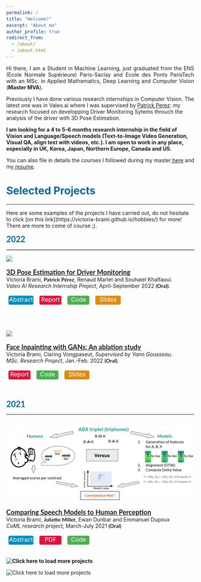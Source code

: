 ```yaml
---
permalink: /
title: "Welcome!"
excerpt: "About me"
author_profile: true
redirect_from: 
  - /about/
  - /about.html
--- 
```


<p style="width:100%;text-align:justify;">Hi there, I am a Student in Machine Learning, just graduated from the ENS (Ecole Normale Supérieure) Paris-Saclay and Ecole des Ponts ParisTech with an MSc. in Applied Mathematics, Deep Learning and Computer Vision (<b>Master MVA</b>). 

Previously I have done various research internships in Computer Vision. The latest one was in Valeo.ai where I was supervised by [Patrick Perez](http://ptrckprz.github.io): my research focused on developping Driver Monitoring Sytems throuch the analysis of the driver with 3D Pose Estimation.</p>

<b style="width:100%;text-align:justify;">I am looking for a 4 to 5-6 months research internship in the field of Vision and Language/Speech models (Text-to-Image Video Generation, Visual QA, align text with videos, etc.). I am open to work in any place, especially in UK, Korea, Japan, Northern Europe, Canada and US.</b>



<p style="width:100%;text-align:justify;">You can also file in details the courses I followed during my master<a href="https://victoria-brami.github.io/courses/"> here</a> and my<a style="width:100%;text-align:justify;" href="https://victoria-brami.github.io/cv/"> resume</a>.</p>


<b style="color:#069;font-size:28">Selected Projects</b>
======
<hr style="width:100%;text-align:left;margin-left:0">
Here are some examples of the projects I have carried out, do not hesitate to click [on this link](https://victoria-brami.github.io/hobbies/) for more!
There are more to come of course ;).


<head>
<style>
.buttons {
  background-color: #04AA6D;
  border: none;
  color: white;
  width: 3.7em;
  padding: 0 0em;
  height: 1.5em;
  text-align: center;
  text-decoration: none;
  display: inline-block;
  font-size: 16px;
  cursor: pointer;
  margin: 4px 6px;
  color: white;
}
.buttonsRed1 {cursor: pointer; border-radius: 4px; background-color: #DC143C;}
.buttonsGreen1 {border-radius: 4px; background-color: #4CAF50;}
.buttonsBlue1 { width: 4.2em; border-radius: 4px; background-color: #008CBA;}
.buttonsOrange1 { width: 4.2em; border-radius: 4px; background-color: #DC8C14;}
table, th, td {
  border: 0px solid black;
  border-collapse: collapse;
}
date_title {
    font-family: 'Lato', Verdana, Helvetica, sans-serif;
    font-size: 22px;
    text-align: left;
}
strong {
    font-family: 'Lato', Verdana, Helvetica, sans-serif;
    font-size: 14px;
    }
heading {
    font-family: 'Lato', Verdana, Helvetica, sans-serif;
    font-size: 22px;
}
papertitle {
    font-family: 'Lato', Verdana, Helvetica, sans-serif;
    font-size: 18px;
    font-weight: bold;
}
name {
    font-family: 'Lato', Verdana, Helvetica, sans-serif;
    font-size: 32px;
    }
.one
    {
    width: 160px;
    height: 160px;
    position: relative;
    }
.two
    {
    width: 160px;
    height: 160px;
    position: absolute;
    transition: opacity .2s ease-in-out;
    -moz-transition: opacity .2s ease-in-out;
    -webkit-transition: opacity .2s ease-in-out;
    }
.fade {
     transition: opacity .2s ease-in-out;
     -moz-transition: opacity .2s ease-in-out;
     -webkit-transition: opacity .2s ease-in-out;
    }
span.highlight {
        background-color: #ffffd0;
    }
/* Publications post css */

.list-work{
  width: 100%;
}

.list-work img {
  -webkit-transition: -webkit-transform 0.35s;
  transition: -webkit-transform 0.35s;
  -o-transition: transform 0.35s;
  vertical-align: middle;
  transition: transform 0.35s;
  transition: transform 0.35s, -webkit-transform 0.35s;
  object-fit: contain;
  background-color: white;
  width: 300px;
  height: 225px;
  margin: 10px;
  vertical-align: middle;
  float: left;
}

.list-work img:hover {
  -webkit-transform: scale3d(0.9, 0.9, 1);
          transform: scale3d(0.9, 0.9, 1);
}
</style>
</head>


<body>
<date_title><b style="color:#069;">2022</b></date_title>
  <hr style="border:1px solid #d3d3d3;width:100%;text-align:left;margin-left:0">
<div class="list-work">
      <a href="">
        <img src="../images/vp11_3_test_visual_single.gif"> <!-- Image is mandatory for publications -->
      </a>
      <span>
      <p><a href="https://victoria-brami.github.io">
      <papertitle>3D Pose Estimation for Driver Monitoring</papertitle></a><br>
      Victoria Brami,  <strong>Patrick Pérez</strong>, Renaud Marlet and Souhaiel Khalfaoui.<br>
      <em>Valeo AI Research Internship Project</em>, April-September 2022 <strong>(Oral).</strong><br>
      <p align=justify> 
      </p>
<div class="buttons buttonsBlue1">
<buttons id="toDemoButton" class="float-left submit-button" title="Each year, almost 20 000 people die in Europe's roads in car accidents. Driver's distraction accounts for 20% of them. We propose to investigate the best 3D Driver Realtime Pose Estimation for action recognition purpose and understand car passengers needs. This is an opportunity for the automotive industry since driver and interior monitoring systems (DMS and IMS), which require the detailed understanding of a car’s passengers typically with a single camera, are gaining more importance every day. Systems that detect driver’s drowsiness or distraction are already deployed in numerous vehicles, and will continue to expand as new laws make them mandatory.">Abstract</buttons>
</div>
<div class="buttons buttonsRed1">
<buttons id="toPdfButton" class="float-left submit-button" >Report</buttons>
</div>
<script type="text/javascript">
    document.getElementById("toPdfButton").onclick = function () {
        location.href = "../files/reports/report_mva_valeo.pdf";
    };
</script>
<div class="buttons buttonsGreen1">
<buttons id="toCodeButton" class="float-left submit-button" >Code</buttons>
</div>
<script type="text/javascript">
    document.getElementById("toCodeButton").onclick = function () {
        location.href = "https://github.com/victoria-brami/pose_estimation_benchmark.git";
    };
</script>
<div class="buttons buttonsOrange1">
    <buttons id="toSlidesButton" class="float-left submit-button" >Slides</buttons>
    </div>
    <script type="text/javascript">
        document.getElementById("toCodeButton").onclick = function () {
            location.href = "../files/slides/valeoai_presentation.pdf";
        };
  </script> <p align=justify> 
      </p><br><br><br>
<div class="list-work">
      <a href="">
        <img src="../images/celebA_inpainting.gif"> <!-- Image is mandatory for publications -->
      </a>
      <span>
      <p><a href="https://victoria-brami.github.io">
      <papertitle>Face Inpainting with GANs: An ablation study</papertitle></a><br>
      Victoria Brami, Claring Vongpaseut, <i>Supervised by Yann Gousseau</i>.<br>
      <em>MSc. Research Project</em>, Jan.-Feb. 2022 <strong>(Oral).</strong><br>
       <div class="buttons buttonsRed1">
    <buttons id="toPdfButton" class="float-left submit-button" >Report</buttons>
    </div>
    <script type="text/javascript">
        document.getElementById("toPdfButton").onclick = function () {
            location.href = "../files/reports/Inpainting_project.pdf";
        };
    </script>
    <div class="buttons buttonsGreen1">
    <buttons id="toCodeButton" class="float-left submit-button" >Code</buttons>
    </div>
    <script type="text/javascript">
        document.getElementById("toCodeButton").onclick = function () {
            location.href = "https://github.com/victoria-brami/mva_inpainting_project.git";
        };
  </script>
  <div class="buttons buttonsOrange1">
    <buttons id="toSlidesButton" class="float-left submit-button" >Slides</buttons>
    </div>
    <script type="text/javascript">
        document.getElementById("toCodeButton").onclick = function () {
            location.href = "../slides/Inpainting_presentation.pdf";
        };
  </script>
      <p align=justify> 
      </p><br><br>
<date_title><b style="color:#069;">2021</b></date_title>
  <hr style="width:100%;text-align:left;margin-left:0"><br>
  <div class="list-work">
      <a href="">
        <img src="../images/speech_evaluation_pipeline.JPG">
      </a>
      <span>
      <p><a href="https://victoria-brami.github.io">
      <papertitle>Comparing Speech Models to Human Perception</papertitle></a><br>
       Victoria Brami,  <strong>Juliette Millet</strong>, Ewan Dunbar and Emmanuel Dupoux<br>
      <em>CoML research project</em>, March-July 2021 <strong>(Oral)</strong><br>
      <p align=justify> 
      </p>
  <div class="buttons buttonsBlue1">
  <buttons id="toDemoButton" class="float-left submit-button" title="What happens in the brain when humans perceive speech? We lay the ground for a new and expansive field of research aimed at reproducing human speech perception behaviour, by developing easy-to-use reference data and evaluation tools. In short, just as the past half-century has developed and tested thousands of speech perception experiments on human listeners, we develop a set of 'speech perception experiments for machines,' in order to find and close the gap between human and machine.">Abstract</buttons>
  </div>
  <div class="buttons buttonsRed1">
  <buttons id="toPdfButton" class="float-left submit-button" >PDF</buttons>
  </div>
  <script type="text/javascript">
      document.getElementById("toPdfButton").onclick = function () {
          location.href = "https://victoria-brami.github.io";
      };
  </script>
  <div class="buttons buttonsGreen1">
  <buttons id="toCodeButton" class="float-left submit-button">Code</buttons>
  </div>
  <script type="text/javascript">
      document.getElementById("toCodeButton").onclick = function () {
          location.href = "https://github.com/victoria-brami/pose_estimation_benchmark.git";
      };
  </script><br><br>

  <b style="text-align:center;">![Click here to load more projects](https://victoria-brami.github.io/hobbies/) </b>

  ![Click here to load more projects](https://victoria-brami.github.io/hobbies/) 